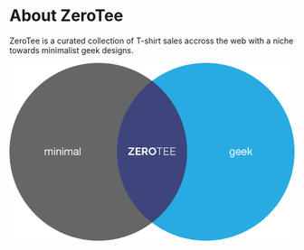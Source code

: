 # About ZeroTee

ZeroTee is a curated collection of T-shirt sales accross the web with a
niche towards minimalist geek designs.

![venn diagram](/assets/img/venn.png "ZeroTee Venn Diagram")
